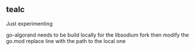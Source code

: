 tealc
------

Just experimenting

go-algorand needs to be build locally for the libsodium fork then modify the go.mod replace line with the path to the local one

